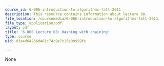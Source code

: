 ```yaml
---
course_id: 6-006-introduction-to-algorithms-fall-2011
description: This resource contains information about lecture 08.
file_location: /coursemedia/6-006-introduction-to-algorithms-fall-2011/d3e4d64266d481c74c9e7c15e09999fe_MIT6_006F11_lec08.pdf
file_type: application/pdf
layout: pdf
title: '6.006 Lecture 08: Hashing with chaining'
type: course
uid: d3e4d64266d481c74c9e7c15e09999fe

---
```

None